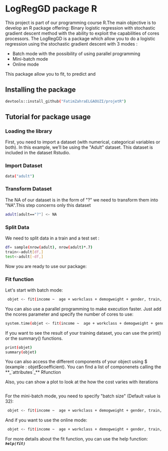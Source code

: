 
LogRegGD package R
===================
<p>This project is part of our programming course R.The main objective is to develop an R package offering: Binary logistic regression with stochastic gradient descent method with the ability to exploit the capabilities of cores processors.
The LogRegGD is a package which allow you to do a logistic regression using the stochastic gradient descent with 3 modes :
<ul>
  <li>Batch mode with the possibility of using parallel programming</li>
  <li>Mini-batch mode</li>
  <li>Online mode</li>
 </ul>
This package allow you to fit, to predict and  </p>

Installing the package
----------------------
 ```sh 
 devtools::install_github("FatimZahraELGAOUZI/projetR") 
 ```

Tutorial for package usage
--------------------------

### Loading the library

<p>First, you need to import a dataset (with numerical, categorical
variables or both). In this example, we’ll be using the "Adult"
dataset. This dataset is included in the dataset Rstudio. </p>

###  Import Dataset

```sh
data("adult")
```
###  Transform Dataset 
The NA of our dataset is in the form of "?" we need to transform them into "NA".This step concerns only this dataset
 ```sh 
 adult[adult=="?"] <- NA
 ```
### Split Data  
We need to split data in a train and a test set :  
```sh 
df= sample(nrow(adult), nrow(adult)*.7)
train<-adult[df,]
test<-adult[-df,]
```
Now you are ready to use our package: 
### Fit function 
Let's start with batch mode:
```sh 
 objet <- fit(income ~  age + workclass + demogweight + gender, train, mode="batch", eta = 0.3, max_iter = 500, tol = 1e-3)
 ```
 You can also use a parallel programming to make execution faster. Just add the ncores parameter and specify the number of cores to use:
 ```sh 
 system.time(objet <- fit(income ~  age + workclass + demogweight + gender, train, mode="batch",eta = 0.3, max_iter = 500, tol = 1e-3, ncores = 3))
 ```
 If you want to see the result of your training dataset, you can use the print() or the summary() functions.
 ```sh 
 print(objet)
 summary(objet)
 ```
 <p>You can also access the different components of your object using $ (example : objet$coefficient). You can find a list of componenets calling the **_`attributes`_**
  Rfunction </p>
 
 Also, you can show a plot to look at the how the cost varies with iterations
 
```sh 

 ```
 For the mini-batch mode, you need to specify "batch size" (Default value is 32):
```sh 
 objet <- fit(income ~  age + workclass + demogweight + gender, train, mode="mini-batch", batch_size = 32, eta = 0.3, max_iter = 500, tol = 1e-3)
 ```
 And if you want to use the online mode:
```sh 
 objet <- fit(income ~  age + workclass + demogweight + gender, train, mode="online", eta = 0.3, max_iter = 500, tol = 1e-3)
 ```
 For more details about the fit function, you can use the help function: **_`help(fit)`_**
 
 
 
